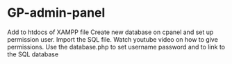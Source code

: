 # GP-admin-panel
Add to htdocs of XAMPP file
Create new database on cpanel and set up permission user. Import the SQL file. Watch youtube video on how to give permissions. 
Use the database.php to set username password and to link to the SQL database
